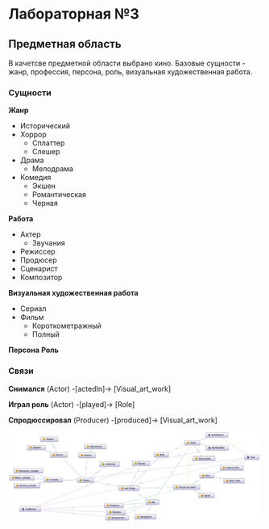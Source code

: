 # Лабораторная №3

## Предметная область
В качетсве предметной области выбрано кино.
Базовые сущности - жанр, профессия, персона, роль, визуальная художественная работа.

### Сущности

**Жанр**
- Исторический
- Хоррор
    - Сплаттер
    - Слешер
- Драма
    - Мелодрама
- Комедия
    - Экшен
    - Романтическая
    - Черная

**Работа**
- Актер
    - Звучания
- Режиссер
- Продюсер
- Сценарист
- Композитор

**Визуальная художественная работа**
- Сериал
- Фильм
    - Короткометражный
    - Полный

**Персона**
**Роль**

### Связи

**Снимался**
(Actor) -[actedIn]-> [Visual_art_work]

**Играл роль**
(Actor) -[played]-> [Role]

**Спродюссировал**
(Producer) -[produced]-> [Visual_art_work]

![Онтология](image.jpg)
 
 
